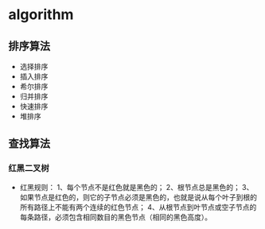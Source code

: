 # algorithm
## 排序算法
* 选择排序
* 插入排序
* 希尔排序
* 归并排序
* 快速排序
* 堆排序

## 查找算法
### 红黑二叉树
* 红黑规则：
1、每个节点不是红色就是黑色的；
2、根节点总是黑色的；
3、如果节点是红色的，则它的子节点必须是黑色的，也就是说从每个叶子到根的所有路径上不能有两个连续的红色节点；
4、从根节点到叶节点或空子节点的每条路径，必须包含相同数目的黑色节点（相同的黑色高度）。